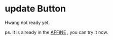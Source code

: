 # update Button

Hwang not ready yet.

ps. It is already in the [AFFiNE](https://affine.pro) , you can try it now.